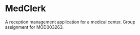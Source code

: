 # MedClerk
A reception management application for a medical center. Group assignment for MOD003263.
